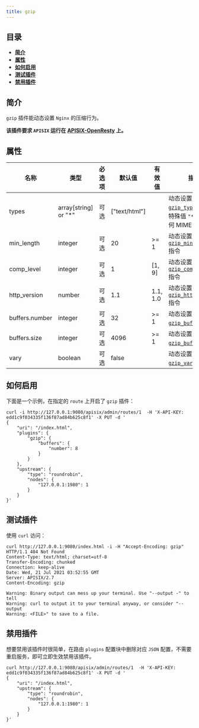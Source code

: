 ```yaml
---
title: gzip
---
```


<!--
#
# Licensed to the Apache Software Foundation (ASF) under one or more
# contributor license agreements.  See the NOTICE file distributed with
# this work for additional information regarding copyright ownership.
# The ASF licenses this file to You under the Apache License, Version 2.0
# (the "License"); you may not use this file except in compliance with
# the License.  You may obtain a copy of the License at
#
#     http://www.apache.org/licenses/LICENSE-2.0
#
# Unless required by applicable law or agreed to in writing, software
# distributed under the License is distributed on an "AS IS" BASIS,
# WITHOUT WARRANTIES OR CONDITIONS OF ANY KIND, either express or implied.
# See the License for the specific language governing permissions and
# limitations under the License.
#
-->

## 目录

- [**简介**](#简介)
- [**属性**](#属性)
- [**如何启用**](#如何启用)
- [**测试插件**](#测试插件)
- [**禁用插件**](#禁用插件)

## 简介

`gzip` 插件能动态设置 `Nginx` 的压缩行为。

**该插件要求 `APISIX` 运行在 [APISIX-OpenResty](../how-to-build.md#步骤6：为-apache-apisix-构建-openresty) 上。**

## 属性

| 名称           | 类型                 | 必选项 | 默认值        | 有效值                                                                      | 描述                                                                                                                                         |
| --------------------------------------| ------------| -------------- | -------- | --------------------------------------------------------------- | --------------------------------------------------------------------------------------------------------------------------------------------------- |
| types          | array[string] or "*" | 可选    |  ["text/html"] |          | 动态设置 [`gzip_types`](https://nginx.org/en/docs/http/ngx_http_gzip_module.html#gzip_types) 指令，特殊值 `"*"` 匹配任何 MIME 类型 |
| min_length     | integer              | 可选    |  20            | >= 1     | 动态设置 [`gzip_min_length`](https://nginx.org/en/docs/http/ngx_http_gzip_module.html#gzip_min_length) 指令 |
| comp_level     | integer              | 可选    |  1             | [1, 9]   | 动态设置 [`gzip_comp_level`](https://nginx.org/en/docs/http/ngx_http_gzip_module.html#gzip_comp_level) 指令 |
| http_version   | number               | 可选    |  1.1           | 1.1, 1.0 | 动态设置 [`gzip_http_version`](https://nginx.org/en/docs/http/ngx_http_gzip_module.html#gzip_http_version) 指令 |
| buffers.number | integer              | 可选    |  32            | >= 1     | 动态设置 [`gzip_buffers`](https://nginx.org/en/docs/http/ngx_http_gzip_module.html#gzip_buffers) 指令 |
| buffers.size   | integer              | 可选    |  4096          | >= 1     | 动态设置 [`gzip_buffers`](https://nginx.org/en/docs/http/ngx_http_gzip_module.html#gzip_buffers) 指令 |
| vary | boolean                        | 可选    |  false         |          | 动态设置 [`gzip_vary`](https://nginx.org/en/docs/http/ngx_http_gzip_module.html#gzip_vary) 指令 |

## 如何启用

下面是一个示例，在指定的 `route` 上开启了 `gzip` 插件：

```shell
curl -i http://127.0.0.1:9080/apisix/admin/routes/1  -H 'X-API-KEY: edd1c9f034335f136f87ad84b625c8f1' -X PUT -d '
{
    "uri": "/index.html",
    "plugins": {
        "gzip": {
            "buffers": {
                "number": 8
            }
        }
    },
    "upstream": {
        "type": "roundrobin",
        "nodes": {
            "127.0.0.1:1980": 1
        }
    }
}'
```

## 测试插件

使用 `curl` 访问：

```shell
curl http://127.0.0.1:9080/index.html -i -H "Accept-Encoding: gzip"
HTTP/1.1 404 Not Found
Content-Type: text/html; charset=utf-8
Transfer-Encoding: chunked
Connection: keep-alive
Date: Wed, 21 Jul 2021 03:52:55 GMT
Server: APISIX/2.7
Content-Encoding: gzip

Warning: Binary output can mess up your terminal. Use "--output -" to tell
Warning: curl to output it to your terminal anyway, or consider "--output
Warning: <FILE>" to save to a file.
```

## 禁用插件

想要禁用该插件时很简单，在路由 `plugins` 配置块中删除对应 `JSON` 配置，不需要重启服务，即可立即生效禁用该插件。

```shell
curl http://127.0.0.1:9080/apisix/admin/routes/1  -H 'X-API-KEY: edd1c9f034335f136f87ad84b625c8f1' -X PUT -d '
{
    "uri": "/index.html",
    "upstream": {
        "type": "roundrobin",
        "nodes": {
            "127.0.0.1:1980": 1
        }
    }
}'
```
